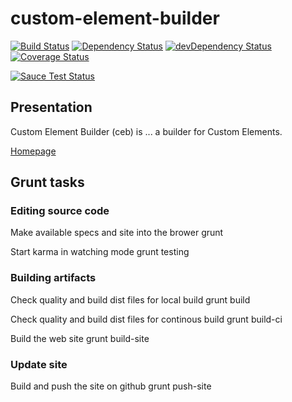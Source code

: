 # custom-element-builder

[![Build Status](https://travis-ci.org/tmorin/custom-element-builder.svg)](https://travis-ci.org/tmorin/custom-element-builder)
[![Dependency Status](https://david-dm.org/tmorin/custom-element-builder.png)](https://david-dm.org/tmorin/custom-element-builder)
[![devDependency Status](https://david-dm.org/tmorin/custom-element-builder/dev-status.png)](https://david-dm.org/tmorin/custom-element-builder#info=devDependencies)
[![Coverage Status](https://coveralls.io/repos/tmorin/custom-element-builder/badge.svg)](https://coveralls.io/r/tmorin/custom-element-builder)

[![Sauce Test Status](https://saucelabs.com/browser-matrix/customelementbuilder.svg)](https://saucelabs.com/u/customelementbuilder)

## Presentation

Custom Element Builder (ceb) is ... a builder for Custom Elements.

[Homepage](https://github.com/tmorin/custom-element-builder)

## Grunt tasks

### Editing source code

Make available specs and site into the brower
    grunt

Start karma in watching mode
    grunt testing

### Building artifacts

Check quality and build dist files for local build
    grunt build

Check quality and build dist files for continous build
    grunt build-ci

Build the web site
    grunt build-site

### Update site

Build and push the site on github
    grunt push-site
